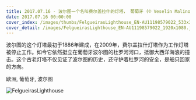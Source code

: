 ```yaml
---
title: 2017.07.16 - 波尔图一个名叫费尔盖拉什的灯塔， 葡萄牙 (© Veselin Malinov/500px)
date: 2017.07.16 00:00:00
cover_index: /images/thumbs/FelgueirasLighthouse_EN-AU11198579022_533x300.jpg
cover_detail: /images/FelgueirasLighthouse_EN-AU11198579022_1920x1080.jpg
---
```


波尔图的这个灯塔最初于1886年建成，在2009年，费尔盖拉什灯塔作为工作灯塔被停止工作。如今它依然挺立在葡萄牙波尔图的杜罗河河口，抵御大西洋海浪的撞击。这个古老灯塔不仅见证了波尔图的历史，还守护着杜罗河的安全，是船只回家的方向。

欧洲, 葡萄牙, 波尔图

![FelgueirasLighthouse](/images/FelgueirasLighthouse_EN-AU11198579022_1920x1080.jpg)

